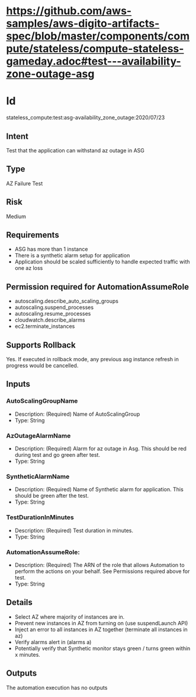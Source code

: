 # https://github.com/aws-samples/aws-digito-artifacts-spec/blob/master/components/compute/stateless/compute-stateless-gameday.adoc#test---availability-zone-outage-asg 

# Id
stateless_compute:test:asg-availability_zone_outage:2020/07/23

## Intent
Test that the application can withstand az outage in ASG

## Type
AZ Failure Test

## Risk
Medium

## Requirements
* ASG has more than 1 instance
* There is a synthetic alarm setup for application
* Application should be scaled sufficiently to handle expected traffic with one az loss

## Permission required for AutomationAssumeRole
* autoscaling.describe_auto_scaling_groups
* autoscaling.suspend_processes
* autoscaling.resume_processes
* cloudwatch.describe_alarms
* ec2.terminate_instances

## Supports Rollback
Yes. If executed in rollback mode, any previous asg instance refresh in progress would be cancelled.

## Inputs

### AutoScalingGroupName
  * Description: (Required) Name of AutoScalingGroup
  * Type: String
### AzOutageAlarmName
  * Description: (Required) Alarm for az outage in Asg. This should be red during test and go green after test.
  * Type: String
### SyntheticAlarmName
  * Description: (Required) Name of Synthetic alarm for application. This should be green after the test.
  * Type: String
### TestDurationInMinutes
  * Description: (Required) Test duration in minutes.
  * Type: String
### AutomationAssumeRole:
  * Description: (Required) The ARN of the role that allows Automation to perform the actions on your behalf. See Permissions required above for test.
  * Type: String

## Details
  * Select AZ where majority of instances are in.
  * Prevent new instances in AZ from turning on (use suspendLaunch API)
  * Inject an error to all instances in AZ together (terminate all instances in az)
  * Verify alarms alert in (alarms a)
  * Potentially verify that Synthetic monitor stays green / turns green within x minutes.

## Outputs
The automation execution has no outputs
